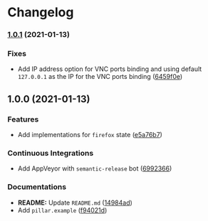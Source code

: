 # Changelog

### [1.0.1](https://github.com/extra2000/firefox-formula/compare/v1.0.0...v1.0.1) (2021-01-13)


### Fixes

* Add IP address option for VNC ports binding and using default `127.0.0.1` as the IP for the VNC ports binding ([6459f0e](https://github.com/extra2000/firefox-formula/commit/6459f0ecddcabb80cf0f13e4328f3c27ab64941f))

## 1.0.0 (2021-01-13)


### Features

* Add implementations for `firefox` state ([e5a76b7](https://github.com/extra2000/firefox-formula/commit/e5a76b78fb1a01f628548bced7d46200bdf3efba))


### Continuous Integrations

* Add AppVeyor with `semantic-release` bot ([6992366](https://github.com/extra2000/firefox-formula/commit/6992366404ad06b265bafaf48771f541ed395981))


### Documentations

* **README:** Update `README.md` ([14984ad](https://github.com/extra2000/firefox-formula/commit/14984ad0a1b6819135db279161d896fb1773dcd3))
* Add `pillar.example` ([f94021d](https://github.com/extra2000/firefox-formula/commit/f94021d4cf3e262b8ccf18db8267fb54ff830076))
